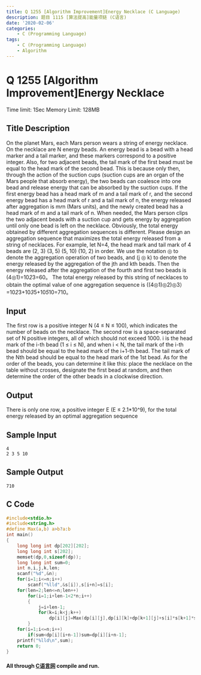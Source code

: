 ```yaml
---
title: Q 1255 [Algorithm Improvement]Energy Necklace (C Language)
description: 题目 1115 [算法提高]能量项链 (C语言)
date: '2020-02-06'
categories:
    - C (Programming Language)
tags:
    - C (Programming Language)
    - Algorithm
---
```


# Q 1255 [Algorithm Improvement]Energy Necklace
Time limit: 1Sec Memory Limit: 128MB
## Title Description
On the planet Mars, each Mars person wears a string of energy necklace. On the necklace are N energy beads. An energy bead is a bead with a head marker and a tail marker, and these markers correspond to a positive integer. Also, for two adjacent beads, the tail mark of the first bead must be equal to the head mark of the second bead. This is because only then, through the action of the suction cups (suction cups are an organ of the Mars people that absorb energy), the two beads can coalesce into one bead and release energy that can be absorbed by the suction cups. If the first energy bead has a head mark of m and a tail mark of r, and the second energy bead has a head mark of r and a tail mark of n, the energy released after aggregation is m*r*n (Mars units), and the newly created bead has a head mark of m and a tail mark of n.
When needed, the Mars person clips the two adjacent beads with a suction cup and gets energy by aggregation until only one bead is left on the necklace. Obviously, the total energy obtained by different aggregation sequences is different. Please design an aggregation sequence that maximizes the total energy released from a string of necklaces.
For example, let N=4, the head mark and tail mark of 4 beads are (2, 3) (3, 5) (5, 10) (10, 2) in order. We use the notation ◎ to denote the aggregation operation of two beads, and (j ◎ k) to denote the energy released by the aggregation of the jth and kth beads. Then the energy released after the aggregation of the fourth and first two beads is
(4◎1)=10*2*3=60。
The total energy released by this string of necklaces to obtain the optimal value of one aggregation sequence is
((4◎1)◎2)◎3）=10*2*3+10*3*5+10*5*10=710。
## Input
The first row is a positive integer N (4 ≤ N ≤ 100), which indicates the number of beads on the necklace. The second row is a space-separated set of N positive integers, all of which should not exceed 1000. i is the head mark of the i-th bead (1 ≤ i ≤ N), and when i < N, the tail mark of the i-th bead should be equal to the head mark of the i+1-th bead. The tail mark of the Nth bead should be equal to the head mark of the 1st bead.
As for the order of the beads, you can determine it like this: place the necklace on the table without crosses, designate the first bead at random, and then determine the order of the other beads in a clockwise direction.
## Output
There is only one row, a positive integer E (E ≤ 2.1*10^9), for the total energy released by an optimal aggregation sequence
## Sample Input
```
4
2 3 5 10
```
## Sample Output
```
710
```
## C Code
```c
#include<stdio.h>
#include<string.h>
#define Max(a,b) a>b?a:b
int main()
{
	long long int dp[202][202];
	long long int s[202];
	memset(dp,0,sizeof(dp));
	long long int sum=0;
	int n,i,j,k,len;
	scanf("%d",&n);
	for(i=1;i<=n;i++)
        scanf("%lld",&s[i]),s[i+n]=s[i];
    for(len=2;len<=n;len++)
        for(i=1;i+len-1<2*n;i++)
        {
            j=i+len-1;
      	    for(k=i;k<j;k++)
      	        dp[i][j]=Max(dp[i][j],dp[i][k]+dp[k+1][j]+s[i]*s[k+1]*s[j+1]);
        }
	for(i=1;i<=n;i++)
	    if(sum<dp[i][i+n-1])sum=dp[i][i+n-1];
	printf("%lld\n",sum);
	return 0;
}
```
#### All through [C语言网](https://www.dotcpp.com/) compile and run.